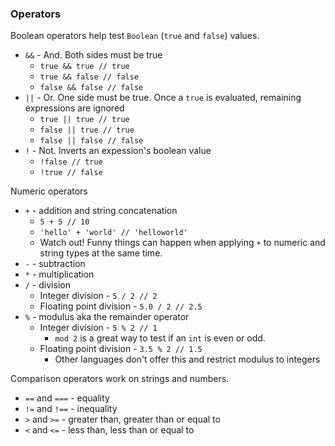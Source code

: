### Operators

Boolean operators help test `Boolean` (`true` and `false`) values.

- `&&` - And. Both sides must be true
    - `true && true // true`
    - `true && false // false`
    - `false && false // false`
- `||` - Or. One side must be true. Once a `true` is evaluated, remaining expressions are ignored
    - `true || true // true`
    - `false || true // true`
    - `false || false // false`
- `!` - Not. Inverts an expession's boolean value
    - `!false // true`
    - `!true // false`

Numeric operators

- `+` - addition and string concatenation
    - `5 + 5 // 10`
    - `'hello' + 'world' // 'helloworld'`
    - Watch out! Funny things can happen when applying `+` to numeric and string types at the same time.
- `-` - subtraction
- `*` - multiplication
- `/` - division
    - Integer division - `5 / 2 // 2`
    - Floating point division - `5.0 / 2 // 2.5` 
- `%` - modulus aka the remainder operator
    - Integer division - `5 % 2 // 1`
        - `mod 2` is a great way to test if an `int` is even or odd.
    - Floating point division - `3.5 % 2 // 1.5`
        - Other languages don't offer this and restrict modulus to integers

Comparison operators work on strings and numbers.

- `==` and `===` - equality
- `!=` and `!==` - inequality
- `>` and `>=` - greater than, greater than or equal to
- `<` and `<=` - less than, less than or equal to
